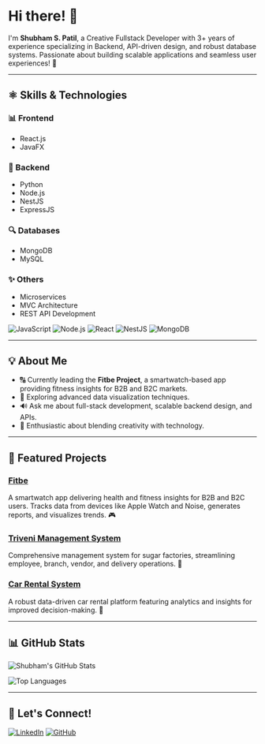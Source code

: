 # Hi there! 👋

I'm **Shubham S. Patil**, a Creative Fullstack Developer with 3+ years of experience specializing in Backend, API-driven design, and robust database systems. Passionate about building scalable applications and seamless user experiences! 🚀

---

## ⚛️ Skills & Technologies

### 📊 Frontend
- React.js
- JavaFX

### 🔧 Backend
- Python
- Node.js
- NestJS
- ExpressJS


### 🔍 Databases
- MongoDB
- MySQL

### ✨ Others
- Microservices
- MVC Architecture
- REST API Development

![JavaScript](https://img.shields.io/badge/JavaScript-F7DF1E?style=for-the-badge&logo=javascript&logoColor=black)
![Node.js](https://img.shields.io/badge/Node.js-339933?style=for-the-badge&logo=nodedotjs&logoColor=white)
![React](https://img.shields.io/badge/React-20232A?style=for-the-badge&logo=react&logoColor=61DAFB)
![NestJS](https://img.shields.io/badge/NestJS-E0234E?style=for-the-badge&logo=nestjs&logoColor=white)
![MongoDB](https://img.shields.io/badge/MongoDB-4EA94B?style=for-the-badge&logo=mongodb&logoColor=white)

---

## 💡 About Me
- 🔠 Currently leading the **Fitbe Project**, a smartwatch-based app providing fitness insights for B2B and B2C markets.
- 🌟 Exploring advanced data visualization techniques.
- 🔊 Ask me about full-stack development, scalable backend design, and APIs.
- 🎨 Enthusiastic about blending creativity with technology.

---

## 📂 Featured Projects

### [**Fitbe**](https://github.com/your-repo)
A smartwatch app delivering health and fitness insights for B2B and B2C users. Tracks data from devices like Apple Watch and Noise, generates reports, and visualizes trends. 🎮 

### [**Triveni Management System**](https://github.com/your-repo)
Comprehensive management system for sugar factories, streamlining employee, branch, vendor, and delivery operations. 🍭

### [**Car Rental System**](https://github.com/your-repo)
A robust data-driven car rental platform featuring analytics and insights for improved decision-making. 🚗

---

## 📊 GitHub Stats

![Shubham's GitHub Stats](https://github-readme-stats.vercel.app/api?username=your-username&show_icons=true&theme=radical)

![Top Languages](https://github-readme-stats.vercel.app/api/top-langs/?username=your-username&layout=compact&theme=radical)

---

## 💼 Let's Connect!

[![LinkedIn](https://img.shields.io/badge/LinkedIn-0077B5?style=for-the-badge&logo=linkedin&logoColor=white)](https://www.linkedin.com/in/shubham37/)
[![GitHub](https://img.shields.io/badge/GitHub-181717?style=for-the-badge&logo=github&logoColor=white)](https://github.com/Shubham-S-Patil37)
<!-- [![Portfolio](https://img.shields.io/badge/Portfolio-000000?style=for-the-badge&logo=About.me&logoColor=white)](https://your-portfolio-link) -->
